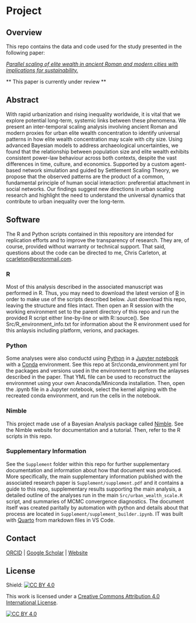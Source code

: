 # Project
## Overview
This repo contains the data and code used for the study presented in the following paper:

[*Parallel scaling of elite wealth in ancient Roman and modern cities with implications for sustainability.*]()

** This paper is currently under review **

## Abstract

With rapid urbanization and rising inequality worldwide, it is vital that we explore potential long-term, systemic links between these phenomena. We present an inter-temporal scaling analysis involving ancient Roman and modern proxies for urban elite wealth concentration to identify universal patterns in how elite wealth concentration may scale with city size. Using advanced Bayesian models to address archaeological uncertainties, we found that the relationship between population size and elite wealth exhibits consistent power-law behaviour across both contexts, despite the vast differences in time, culture, and economics. Supported by a custom agent-based network simulation and guided by Settlement Scaling Theory, we propose that the observed patterns are the product of a common, fundamental principle of human social interaction: preferential attachment in social networks. Our findings suggest new directions in urban scaling research and highlight the need to understand the universal dynamics that contribute to urban inequality over the long-term.

## Software
The R and Python scripts contained in this repository are intended for replication efforts and to improve the transparency of research. They are, of course, provided without warranty or technical support. That said, questions about the code can be directed to me, Chris Carleton, at ccarleton@protonmail.com.

### R
Most of this analysis described in the associated manuscript was performed in R. Thus, you may need to download the latest version of [R](https://www.r-project.org/) in order to make use of the scripts described below. Just download this repo, leaving the structure and files intact. Then open an R session with the working environment set to the parent directory of this repo and run the provided R script either line-by-line or with R::source(). See Src/R_environment_info.txt for information about the R environment used for this anlaysis including platform, verions, and packages.

### Python
Some analyses were also conductd using [Python](https://www.python.org/) in a [Jupyter notebook](https://jupyter.org/) with a [Conda](https://docs.anaconda.com/free/miniconda/index.html) environment. See this repo at Src\conda_environment.yml for the packages and versions used in the environment to perform the anlayses described in the paper. That YML file can be used to reconstruct the environmnet using your own Anaconda/Miniconda installation. Then, open the .ipynb file in a Jupyter notebook, select the kernel aligning with the recreated conda environment, and run the cells in the notebook.

### Nimble
This project made use of a Bayesian Analysis package called [Nimble](https://r-nimble.org/). See the Nimble website for documentation and a tutorial. Then, refer to the R scripts in this repo.

### Supplementary Information
See the `Supplement` folder within this repo for further supplementary documentation and information about how that document was produced. More specifically, the main supplementary information published with the associated research paper is `Supplement/supplement.pdf` and it contains a guide to this repo, supplementary results supporting the main analysis, a detailed outline of the analyses run in the main `Src/urban_wealth_scale.R` script, and summaries of MCMC convergence diagnostics. The document itself was created paritally by automation with python and details about that process are located in `Supplement/supplement_builder.ipynb`. IT was built with [Quarto](https://quarto.org/) from markdown files in VS Code.

## Contact

[ORCID](https://orcid.org/0000-0001-7463-8638) |
[Google Scholar](https://scholar.google.com/citations?hl=en&user=0ZG-6CsAAAAJ) |
[Website](https://wccarleton.me)

## License

Shield: [![CC BY 4.0][cc-by-shield]][cc-by]

This work is licensed under a
[Creative Commons Attribution 4.0 International License][cc-by].

[![CC BY 4.0][cc-by-image]][cc-by]

[cc-by]: http://creativecommons.org/licenses/by/4.0/
[cc-by-image]: https://i.creativecommons.org/l/by/4.0/88x31.png
[cc-by-shield]: https://img.shields.io/badge/License-CC%20BY%204.0-lightgrey.svg
